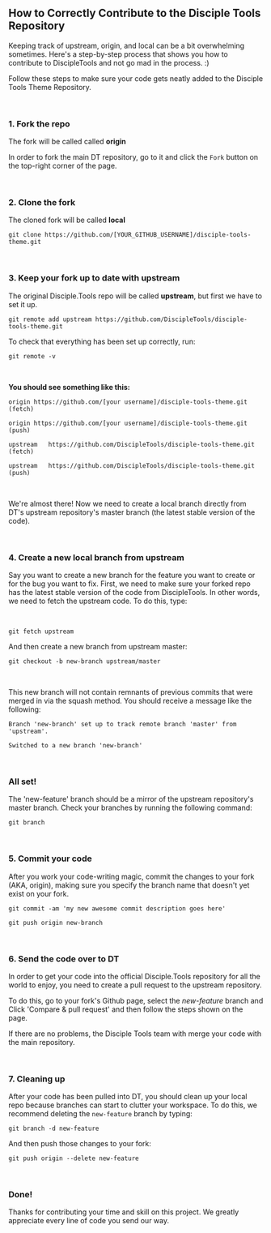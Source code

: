 ## How to Correctly Contribute to the Disciple Tools Repository

Keeping track of upstream, origin, and local can be a bit overwhelming sometimes. Here's a step-by-step process that shows you how to contribute to DiscipleTools and not go mad in the process. :)

Follow these steps to make sure your code gets neatly added to the Disciple Tools Theme Repository.

&nbsp;

### 1. Fork the repo
The fork will be called called **origin**

In order to fork the main DT repository, go to it and click the `Fork` button on the top-right corner of the page.

&nbsp;

### 2. Clone the fork
The cloned fork will be called **local**

`git clone https://github.com/[YOUR_GITHUB_USERNAME]/disciple-tools-theme.git`

&nbsp;

### 3. Keep your fork up to date with upstream
The original Disciple.Tools repo will be called **upstream**, but first we have to set it up.

`git remote add upstream https://github.com/DiscipleTools/disciple-tools-theme.git`


To check that everything has been set up correctly, run:

`git remote -v`

&nbsp;

**You should see something like this:**
&nbsp;

`origin	https://github.com/[your username]/disciple-tools-theme.git (fetch)`

`origin	https://github.com/[your username]/disciple-tools-theme.git (push)`

`upstream	https://github.com/DiscipleTools/disciple-tools-theme.git (fetch)`

`upstream	https://github.com/DiscipleTools/disciple-tools-theme.git (push)`

&nbsp;

We're almost there! Now we need to create a local branch directly from DT's upstream repository's master branch (the latest stable version of the code).

&nbsp;

### 4. Create a new local branch from upstream
Say you want to create a new branch for the feature you want to create or for the bug you want to fix. First, we need to make sure your forked repo has the latest stable version of the code from DiscipleTools. In other words, we need to fetch the upstream code. To do this, type:

&nbsp;

`git fetch upstream`


And then create a new branch from upstream master:

`git checkout -b new-branch upstream/master`

&nbsp;

This new branch will not contain remnants of previous commits that were merged in via the squash method. You should receive a message like the following:

`Branch 'new-branch' set up to track remote branch 'master' from 'upstream'.`

`Switched to a new branch 'new-branch'`


&nbsp;

### All set!
The 'new-feature' branch should be a mirror of the upstream repository's master branch. Check your branches by running the following command:

`git branch`

&nbsp;

### 5. Commit your code
After you work your code-writing magic, commit the changes to your fork (AKA, origin), making sure you specify the branch name that doesn't yet exist on your fork.

`git commit -am 'my new awesome commit description goes here'`

`git push origin new-branch`

&nbsp;

### 6. Send the code over to DT
In order to get your code into the official Disciple.Tools repository for all the world to enjoy, you need to create a pull request to the upstream repository.

To do this, go to your fork's Github page, select the _new-feature_ branch and Click 'Compare & pull request' and then follow the steps shown on the page.

If there are no problems, the Disciple Tools team with merge your code with the main repository.

&nbsp;

### 7. Cleaning up
After your code has been pulled into DT, you should clean up your local repo because branches can start to clutter your workspace. To do this, we recommend deleting the `new-feature` branch by typing:

`git branch -d new-feature`

And then push those changes to your fork:

`git push origin --delete new-feature`

&nbsp;

### Done!
Thanks for contributing your time and skill on this project. We greatly appreciate every line of code you send our way.
